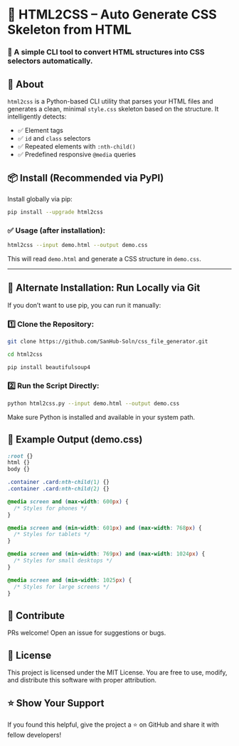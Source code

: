 # 🎨 HTML2CSS – Auto Generate CSS Skeleton from HTML

### 🧰 A simple CLI tool to convert HTML structures into CSS selectors automatically.


## 📖 About

`html2css` is a Python-based CLI utility that parses your HTML files and generates a clean, minimal `style.css` skeleton based on the structure. It intelligently detects:

- ✅ Element tags
- ✅ `id` and `class` selectors
- ✅ Repeated elements with `:nth-child()`
- ✅ Predefined responsive `@media` queries


## 📦 Install (Recommended via PyPI)

Install globally via pip:

```bash
pip install --upgrade html2css
```

### ✅ Usage (after installation):

```bash
html2css --input demo.html --output demo.css
```

This will read `demo.html` and generate a CSS structure in `demo.css`.

---

## 💠 Alternate Installation: Run Locally via Git

If you don’t want to use pip, you can run it manually:

### 1️⃣ Clone the Repository:

```bash
git clone https://github.com/SanHub-Soln/css_file_generator.git

cd html2css

pip install beautifulsoup4
```

### 2️⃣ Run the Script Directly:

```bash
python html2css.py --input demo.html --output demo.css
```

Make sure Python is installed and available in your system path.


## 🔄 Example Output (demo.css)

```css
:root {}
html {}
body {}

.container .card:nth-child(1) {}
.container .card:nth-child(2) {}

@media screen and (max-width: 600px) {
  /* Styles for phones */
}

@media screen and (min-width: 601px) and (max-width: 768px) {
  /* Styles for tablets */
}

@media screen and (min-width: 769px) and (max-width: 1024px) {
  /* Styles for small desktops */
}

@media screen and (min-width: 1025px) {
  /* Styles for large screens */
}
```




## 🤝 Contribute
PRs welcome! Open an issue for suggestions or bugs.


## 📜 License

This project is licensed under the MIT License.
You are free to use, modify, and distribute this software with proper attribution.


## ⭐️ Show Your Support

If you found this helpful, give the project a ⭐️ on GitHub and share it with fellow developers!

